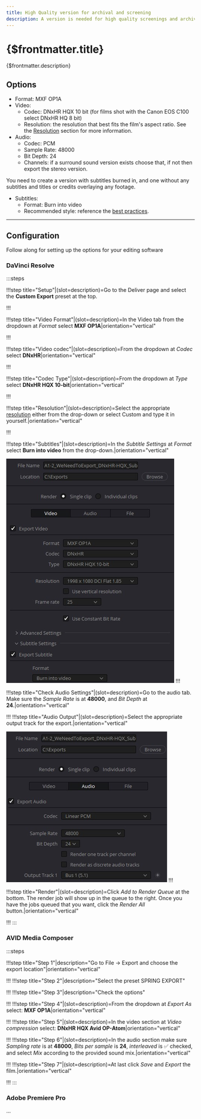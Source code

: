 ```yaml
---
title: High Quality version for archival and screening
description: A version is needed for high quality screenings and archival. New exports can also be made from this version.
---
```


# {$frontmatter.title}

{$frontmatter.description}

## Options

- Format: MXF OP1A
- Video:
  - Codec: DNxHR HQX 10 bit (for films shot with the Canon EOS C100 select DNxHR HQ 8 bit)
  - Resolution: the resolution that best fits the film's aspect ratio. See the [Resolution](/docs/best-practices/resolution) section for more information.
- Audio:
  - Codec: PCM
  - Sample Rate: 48000
  - Bit Depth: 24
  - Channels: if a surround sound version exists choose that, if not then export the stereo version.

You need to create a version with subtitles burned in, and one without any subtitles and titles or credits overlaying any footage.
- Subtitles:
  - Format: Burn into video
  - Recommended style: reference  the [best practices](/docs/best-practices/subtitles).

----------------------------------------------------------------

## Configuration

Follow along for setting up the options for your editing software

### DaVinci Resolve

:::steps

!!!step title="Setup"|(slot=description)=Go to the Deliver page and select the **Custom Export** preset at the top.


!!!

!!!step title="Video Format"|(slot=description)=In the Video tab from the dropdown at *Format* select **MXF OP1A**|orientation="vertical"


!!!

!!!step title="Video codec"|(slot=description)=From the dropdown at *Codec* select **DNxHR**|orientation="vertical"


!!!

!!!step title="Codec Type"|(slot=description)=From the dropdown at *Type* select **DNxHR HQX 10-bit**|orientation="vertical"


!!!

!!!step title="Resolution"|(slot=description)=Select the appropriate [resolution](/docs/best-practices/resolution) either from the drop-down or select Custom and type it in yourself.|orientation="vertical"

!!!

!!!step title="Subtitles"|(slot=description)=In the *Subtitle Settings* at *Format* select **Burn into video** from the drop-down.|orientation="vertical"

![Configuration for DaVinci Resolve video options](/src/img/docs/DaVinciArchiveVideo.jpg)
!!!

!!!step title="Check Audio Settings"|(slot=description)=Go to the audio tab. Make sure the *Sample Rate* is at **48000**, and *Bit Depth* at **24**.|orientation="vertical"


!!!
!!!step title="Audio Output"|(slot=description)=Select the appropriate output track for the export.|orientation="vertical"

![Configuration for DaVinci Resolve audio options](/src/img/docs/DaVinciArchiveAudio.jpg)
!!!

!!!step title="Render"|(slot=description)=Click *Add to Render Queue* at the bottom. The render job will show up in the queue to the right. Once you have the jobs queued that you want, click the *Render All* button.|orientation="vertical"

!!!
:::


### AVID Media Composer

:::steps

!!!step title="Step 1"|description="Go to File -> Export and choose the export location"|orientation="vertical"


!!!
!!!step title="Step 2"|description="Select the preset SPRING EXPORT"


!!!
!!!step title="Step 3"|description="Check the options"


!!!
!!!step title="Step 4"|(slot=description)=From the dropdown at *Export As* select: **MXF OP1A**|orientation="vertical"

!!!
!!!step title="Step 5"|(slot=description)=In the video section at *Video compression* select: **DNxHR HQX  Avid OP-Atom**|orientation="vertical"

!!!
!!!step title="Step 6"|(slot=description)=In the audio section make sure *Sampling rate* is at **48000**, *Bits per sample* is **24**, *interleaved* is :white_check_mark: checked, and select *Mix* according to the provided sound mix.|orientation="vertical"

!!!
!!!step title="Step 7"|(slot=description)=At last click *Save* and *Export* the film.|orientation="vertical"

!!!
:::

### Adobe Premiere Pro
...